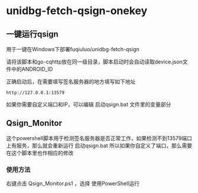 # unidbg-fetch-qsign-onekey

## 一键运行qsign
用于一键在Windows下部署fuqiuluo/unidbg-fetch-qsign

请将该脚本和go-cqhttp放在同一级目录，脚本启动时会自动读取device.json文件中的ANDROID_ID

正确启动后，在需要填写签名服务器的地方填写如下地址

```
http://127.0.0.1:13579
```

如果你需要自定义端口和IP，可以编辑 启动qsign.bat 文件里的变量部分

## Qsign_Monitor

这个powershell脚本用于检测签名服务器是否正常工作，如果检测不到13579端口上有服务，那么就会重新运行 启动qsign.bat
所以如果你自定义了端口，那么需要在这个脚本里也作相应的修改

### 使用方法

右键点击 Qsign_Monitor.ps1 ，选择 使用PowerShell运行